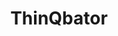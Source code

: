 ---
title: ThinQbator
developer: ThinQbator
image: ThinQbator.png
link: https://www.thinqbator.app/
android: https://play.google.com/store/apps/details?id=com.ThinQbatorApp
ios: https://itunes.apple.com/us/app/thinqbator/id1282046448?mt=8
---